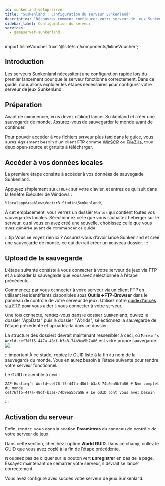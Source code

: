 ```yaml
---
id: sunkenland-setup-server
title: "Sunkenland : Configuration du serveur Sunkenland"
description: "Découvrez comment configurer votre serveur de jeux Sunkenland pour un gameplay fluide et un fonctionnement optimal → En savoir plus maintenant"
sidebar_label: Configuration du serveur
services:
  - gameserver-sunkenland
---
```


import InlineVoucher from '@site/src/components/InlineVoucher';

## Introduction

Les serveurs Sunkenland nécessitent une configuration rapide lors du premier lancement pour que le serveur fonctionne correctement. Dans ce guide, nous allons explorer les étapes nécessaires pour configurer votre serveur de jeux Sunkenland.

<InlineVoucher />

## Préparation
Avant de commencer, vous devez d’abord lancer Sunkenland et créer une sauvegarde de monde. Assurez-vous de sauvegarder le monde avant de continuer.

Pour pouvoir accéder à vos fichiers serveur plus tard dans le guide, vous aurez également besoin d’un client FTP comme [WinSCP](https://winscp.net/eng/index.php) ou [FileZilla](https://filezilla-project.org/), tous deux open-source et gratuits à télécharger.

## Accéder à vos données locales
La première étape consiste à accéder à vos données de sauvegarde Sunkenland.

Appuyez simplement sur `CTRL+R` sur votre clavier, et entrez ce qui suit dans la fenêtre Exécuter de Windows :
```
%localappdata%low\Vector3 Studio\Sunkenland\
```

À cet emplacement, vous verrez un dossier `Worlds` qui contient toutes vos sauvegardes locales. Sélectionnez celle que vous souhaitez héberger sur le serveur, ou si vous en avez créé une nouvelle, choisissez celle que vous avez générée avant de commencer ce guide.

:::tip
Vous ne voyez rien ici ? Assurez-vous d’avoir lancé Sunkenland et créé une sauvegarde de monde, ce qui devrait créer un nouveau dossier.
:::

## Upload de la sauvegarde
L’étape suivante consiste à vous connecter à votre serveur de jeux via FTP et à uploader la sauvegarde que vous avez sélectionnée à l’étape précédente.

Commencez par vous connecter à votre serveur via un client FTP en utilisant les identifiants disponibles sous **Outils->FTP-Browser** dans le panneau de contrôle de votre serveur de jeux. Utilisez notre [guide d’accès via FTP](gameserver-ftpaccess.md) pour vous aider à vous connecter à votre serveur.

Une fois connecté, rendez-vous dans le dossier Sunkenland, ouvrez le dossier "AppData" puis le dossier "Worlds", sélectionnez la sauvegarde de l’étape précédente et uploadez-la dans ce dossier.

La structure des dossiers devrait maintenant ressembler à ceci, où `Marvin's World~cef76ff5-447a-48df-b3a8-74b9ea5b7a86` est votre propre sauvegarde.
![](https://github.com/zaphosting/docs/assets/13604413/40aecc3b-4a8a-4477-8c09-d56ec412883e)

:::important
À ce stade, copiez le GUID listé à la fin du nom de la sauvegarde du monde. Vous en aurez besoin à l’étape suivante pour rendre votre serveur fonctionnel.

Le GUID ressemble à ceci :
```
ZAP-Hosting's World~cef76ff5-447a-48df-b3a8-74b9ea5b7a86 # Nom complet du monde
cef76ff5-447a-48df-b3a8-74b9ea5b7a86 # Le GUID dont vous avez besoin
```
:::

## Activation du serveur
Enfin, rendez-vous dans la section **Paramètres** du panneau de contrôle de votre serveur de jeux.

Dans cette section, cherchez l’option **World GUID**. Dans ce champ, collez le GUID que vous avez copié à la fin de l’étape précédente.

N’oubliez pas de cliquer sur le bouton vert **Enregistrer** en bas de la page. Essayez maintenant de démarrer votre serveur, il devrait se lancer correctement.

Vous avez configuré avec succès votre serveur de jeux Sunkenland.

<InlineVoucher />